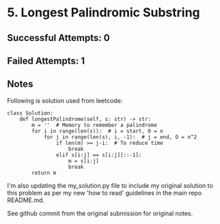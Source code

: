 # 5. Longest Palindromic Substring

## Successful Attempts: 0

## Failed Attempts: 1

## Notes
Following is solution used from leetcode:

```
class Solution:
    def longestPalindrome(self, s: str) -> str:
        m = ''  # Memory to remember a palindrome
        for i in range(len(s)):  # i = start, O = n
            for j in range(len(s), i, -1):  # j = end, O = n^2
                if len(m) >= j-i:  # To reduce time
                    break
                elif s[i:j] == s[i:j][::-1]:
                    m = s[i:j]
                    break
        return m
```

I'm also updating the my_solution.py file to include my original solution to this problem as per my new 'how to read' guidelines in the main repo README.md.

See github commit from the original submission for original notes.
